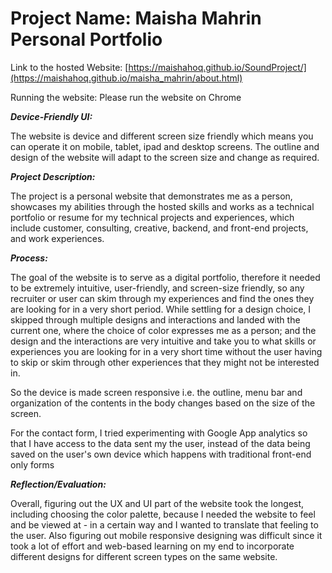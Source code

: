 # Project Name: Maisha Mahrin Personal Portfolio




Link to the hosted Website: [https://maishahoq.github.io/SoundProject/](https://maishahoq.github.io/maisha_mahrin/about.html) 



Running the website: Please run the website on Chrome

***Device-Friendly UI:***   

The website is device and different screen size friendly which means you can operate it on mobile, tablet, ipad and desktop screens. The outline and design of the website will adapt to the screen size and change as required.

***Project Description:***      

The project is a personal website that demonstrates me as a person, showcases my abilities through the hosted skills and works as a technical portfolio or resume for my technical projects and experiences, which include customer, consulting, creative, backend, and front-end projects, and work experiences.  


***Process:***  

The goal of the website is to serve as a digital portfolio, therefore it needed to be extremely intuitive, user-friendly, and screen-size friendly, so any recruiter or user can skim through my experiences and find the ones they are looking for in a very short period. While settling for a design choice, I skipped through multiple designs and interactions and landed with the current one, where the choice of color expresses me as a person; and the design and the interactions are very intuitive and take you to what skills or experiences you are looking for in a very short time without the user having to skip or skim through other experiences that they might not be interested in. 

So the device is made screen responsive i.e. the outline, menu bar and organization of the contents in the body changes based on the size of the screen.

For the contact form, I tried experimenting with Google App analytics so that I have access to the data sent my the user, instead of the data being saved on the user's own device which happens with traditional front-end only forms





***Reflection/Evaluation:*** 

Overall, figuring out the UX and UI part of the website took the longest, including choosing the color palette, because I needed the website to feel and be viewed at - in a certain way and I wanted to translate that feeling to the user. Also figuring out mobile responsive designing was difficult since it took a lot of effort and web-based learning on my end to incorporate different designs for different screen types on the same website. 

